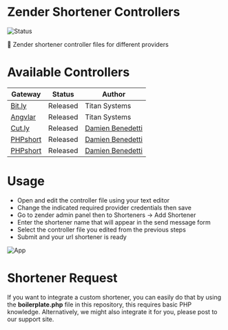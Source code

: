 # Zender Shortener Controllers

![Status](https://img.shields.io/badge/status-released-blue?style=for-the-badge)

🔩 Zender shortener controller files for different providers

# Available Controllers

| Gateway | Status | Author |
| ------ | ------ | ------ |
| [Bit.ly](https://bitly.com/) | Released | Titan Systems |
| [Angvlar](https://short.angvlar.com/) | Released | Titan Systems |
| [Cut.ly](https://cur.ly) | Released | [Damien Benedetti](https://github.com/damidani/) |
| [PHPshort](https://codecanyon.net/item/phpshort-url-shortener-software/26536593) | Released | [Damien Benedetti](https://github.com/damidani/) |
| [PHPshort](https://codecanyon.net/item/phpshort-url-shortener-software/26536593) | Released | [Damien Benedetti](https://github.com/damidani/) |

# Usage

* Open and edit the controller file using your text editor
* Change the indicated required provider credentials then save
* Go to zender admin panel then to Shorteners -> Add Shortener
* Enter the shortener name that will appear in the send message form
* Select the controller file you edited from the previous steps
* Submit and your url shortener is ready

![App](https://github.com/titansys/zender-shorteners/blob/master/screenshot.png)

# Shortener Request

If you want to integrate a custom shortener, you can easily do that by using the **boilerplate.php** file in this repository, this requires basic PHP knowledge. Alternatively, we might also integrate it for you, please post to our support site.
